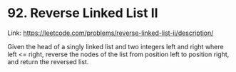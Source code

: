 # 92. Reverse Linked List II

Link: https://leetcode.com/problems/reverse-linked-list-ii/description/

Given the head of a singly linked list and two integers left and right where left <= right, reverse the nodes of the list from position left to position right, and return the reversed list.
